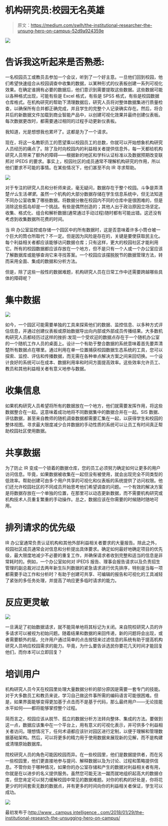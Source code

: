 # 机构研究员:校园无名英雄

> 原文：<https://medium.com/swlh/the-institutional-researcher-the-unsung-hero-on-campus-52d9a924359e>

![](img/d73798c066aee638692124c5ec7a03e5.png)

# 告诉我这听起来是否熟悉:

一名校园员工或教员去参加一个会议，听到了一个好主意。一旦他们回到校园，他们希望快速组合从校园调查中收集的数据，以某种形式的仪表板创建一系列可视化效果。在确定谁拥有必要的数据后，他们意识到需要提取这些数据。这些数据可能以各种格式出现，可能有些是 Excel 格式，有些是 SPSS 格式，有些是校园数据仓库格式。在机构研究的帮助下清理数据后，研究人员将对整体数据集进行质量检查，以确保所有合并都正确完成，并且学生的完整个人记录确实存在。然后，将合并后的新数据文件加载到商业智能产品中，以创建可视化效果并最终创建仪表板。每次数据更改时，都需要通过相同的过程手动更新仪表板。

我知道，光是想想我也累坏了。这都是为了一个请求。

现在，将这一名教职员工的愿望乘以校园员工的总数，你就可以开始想象机构研究人员经历的痛点了。除了及时向校园内的利益相关者提供信息外，每一天都给机构研究人员带来了额外的障碍——根据新的地区和学科认证标准以及数据预期改变联邦对 IPEDS 的要求。事实上，校园社区的成员通常不理解机构研究的作用，所以他们要求不可能的事情。在某些情况下，他们甚至不向 IR 寻求帮助。

![](img/1e4991cd18ba22d4e16547e18a00fa80.png)

对于专注的研究人员和分析师来说，毫无疑问，数据存在于整个校园。斗争是弄清楚*什么*生活*哪里*。虽然一个机构的大部分数据存储在学生信息系统中，但无法知道不同办公室收集了哪些数据。将数据分散在校园内不同的仓库中是很困难的，但是消除这些孤岛却是一个挑战。有些是偶然创造的；其他人出于政治原因立场坚定。收集、格式化、组合和解析数据(通常通过手动过程)随时都有可能出错。这还没有考虑到收集数据所花费的时间。

当 IR 办公室监控或存储一个园区中的所有数据时，这是否意味着许多小筒仓被一个巨大的筒仓所取代？不一定。但是因为风险是存在的，关键是要使获取民主化。每个利益相关者都应该能够访问数据仓库；只有这样，更大的校园社区才能利用它。所有的校园数据都应该存放在一个地方，但不是只有一个人或一个办公室应该了解数据库或能够查询它来寻找答案。一个校园应该摆脱脱节的数据管理方法，转而采用全面、集成的数据和分析方法。

但是，除了这些一般性的数据难题，机构研究人员在日常工作中还需要跨越哪些具体的障碍呢？

# 集中数据

![](img/f21dacbbcf5744c3473e2f450e91ad12.png)

如今，一个园区可能需要单独的工具来探索他们的数据、监控信息、以多种方式评估信息，并通过创建仪表板或原始数据导出向内部或外部成员传播结果。大多数机构研究人员都经历过这样的挫折:发现一个受欢迎的数据点存在于一个随机办公室的一个随机工作人员的桌面上。设计一个有助于整合数据的系统意味着首先要弄清楚所有数据点在哪里。通过利用在单一位置捕获校园数据生态系统的工具，您可以探索、监控、评估和传播数据，而无需在各种单点解决方案之间来回切换。一个设计良好的系统可以在成本、数据利用率和时间方面提高效率。这些效率允许员工、教员和其他利益相关者有意义地参与数据。

# 收集信息

如果机构研究人员希望将所有的数据放在一个地方，他们就需要发挥作用，将这些数据整合在一起。这意味着成功地将不同数据集中的数据合并在一起。SIS 数据、评估数据，甚至来自教师的随机调查数据都需要汇集在一起，以获得学生和校园的整体视图。寻求最大限度减少合并数据的手动性质的系统可以让员工有时间真正帮助校园社区使用数据。

# 共享数据

为了防止 IR 变成一个锁着的数据仓库，您的员工必须努力确定如何让更多的用户访问信息。毕竟，如果数据被收集在一起但没有被使用，就会出现完全不同类型的低效率。帮助创建可由多个用户共享的可视化和仪表板的系统提供了访问权限。他们还允许校园社区的不同成员开始思考他们希望调查的问题。一个有效的解决方案是将数据存放在一个单独的位置，在那里可以动态更新数据，而不需要机构研究或机构技术人员重复繁重的手动操作。总之，数据应该在你需要的时候随时随地可用。

# 排列请求的优先级

IR 办公室通常负责认证机构和其他外部利益相关者要求的大量报告。除此之外，校园社区成员通常会对信息和分析提出具体要求。确定如何最好地确定项目的优先级，最大限度地减少不必要的重复工作，并确保请求者收到完整和适当的信息是非常耗时的。例如，一个办公室如何对 IPEDS 报告、理事会报告请求以及负责招生管理的副总裁对过去两年新生队列数据的紧急请求进行优先排序，特别是当每一项都需要手动工作和分析时？有助于创建可共享、可编辑的报告和可视化的工具减轻了紧张的多任务处理，并提高了响应更多临时请求的能力。

# 反应更灵敏

![](img/54710669d822123a3f3ffce985bffb93.png)

一旦满足了初始数据请求，就不能简单地将其标记为关闭。来自院校研究人员的许多请求可以被视为初始问题。随着结果和数据的来回传递，新的问题将会出现，或者需要额外的层。允许用户通过简单的点击按钮来过滤信息的系统有助于提高机构研究人员响应校园需求的能力。毕竟，为什么要告诉选民你要花几天时间才能回复他们，而你本可以立即回复？

# 培训用户

机构研究人员今天在校园里处理大量数据分析的部分原因是需要一套专门的技能。对于大多数员工和教员来说，学习自己做这件事所需的编码语言可能很困难。但是，如果界面能够变得更加基于点击而不是基于代码，那么最终用户——无论技能水平如何——都将能够掌控整个过程。

简而言之，校园应该从脱节、孤立的数据分析方法转向整体、集成的方法。要做到这一点，数据应该集中在一个平台上，用有意义的可视化表示，并可供多个利益相关者访问。理想情况下，任何术语都应该针对园区进行定制，以便于理解和管理数据基础架构。然后，可以将更多的精力用于使用数据来展现新的见解，而不是构建或清理原始数据库。

院校研究人员的角色可能因校园而异。在一些校园里，他们是数据提供者，而在另一些校园里，他们更直接地参与提问、解释数据以及为讨论、过程和策略提供信息。不管你处于哪种情况，如果你的办公室存储和产生的数据对利益相关者有用，你就是在以进步的名义提供服务。虽然您可能无法一蹴而就地组织起高大的数据仓库，但您肯定可以努力缓解校园中常见的数据难题。对你的机构的好处是，你将花更少的时间套索无数的数据点，并有更多的时间向你的利益相关者保证，学生可以成功。

![](img/f2236f615f7d2a4297c748334b970bcb.png)

最初发布于:[http://www . campus intelligence . com/2018/01/29/the-institutional-research-the-unsugging-hero-on-campus/](http://www.campusintelligence.com/2018/01/29/the-institutional-researcher-the-unsung-hero-on-campus/)